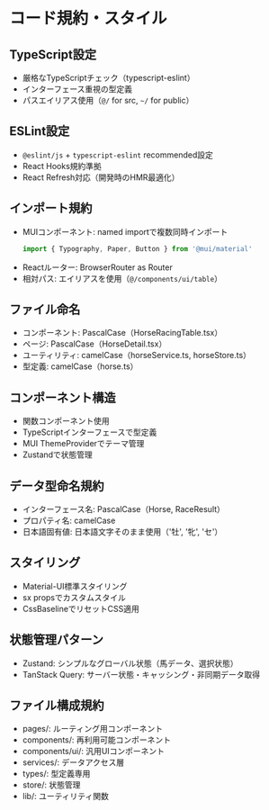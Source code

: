 # コード規約・スタイル

## TypeScript設定
- 厳格なTypeScriptチェック（typescript-eslint）
- インターフェース重視の型定義
- パスエイリアス使用（`@/` for src, `~/` for public）

## ESLint設定
- `@eslint/js` + `typescript-eslint` recommended設定
- React Hooks規約準拠
- React Refresh対応（開発時のHMR最適化）

## インポート規約
- MUIコンポーネント: named importで複数同時インポート
  ```typescript
  import { Typography, Paper, Button } from '@mui/material'
  ```
- Reactルーター: BrowserRouter as Router
- 相対パス: エイリアスを使用（`@/components/ui/table`）

## ファイル命名
- コンポーネント: PascalCase（HorseRacingTable.tsx）
- ページ: PascalCase（HorseDetail.tsx）
- ユーティリティ: camelCase（horseService.ts, horseStore.ts）
- 型定義: camelCase（horse.ts）

## コンポーネント構造
- 関数コンポーネント使用
- TypeScriptインターフェースで型定義
- MUI ThemeProviderでテーマ管理
- Zustandで状態管理

## データ型命名規約
- インターフェース名: PascalCase（Horse, RaceResult）
- プロパティ名: camelCase
- 日本語固有値: 日本語文字そのまま使用（'牡', '牝', 'セ'）

## スタイリング
- Material-UI標準スタイリング
- sx propsでカスタムスタイル
- CssBaselineでリセットCSS適用

## 状態管理パターン
- Zustand: シンプルなグローバル状態（馬データ、選択状態）
- TanStack Query: サーバー状態・キャッシング・非同期データ取得

## ファイル構成規約
- pages/: ルーティング用コンポーネント
- components/: 再利用可能コンポーネント
- components/ui/: 汎用UIコンポーネント
- services/: データアクセス層
- types/: 型定義専用
- store/: 状態管理
- lib/: ユーティリティ関数